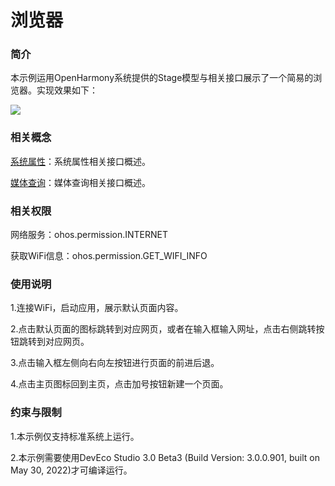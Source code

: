 # 浏览器

### 简介

本示例运用OpenHarmony系统提供的Stage模型与相关接口展示了一个简易的浏览器。实现效果如下： 

![](screenshots/device/home.png)

### 相关概念

[系统属性](https://gitee.com/openharmony/docs/blob/master/zh-cn/application-dev/reference/apis/js-apis-system-parameter.md)：系统属性相关接口概述。

[媒体查询](https://gitee.com/openharmony/docs/blob/master/zh-cn/application-dev/reference/apis/js-apis-mediaquery.md)：媒体查询相关接口概述。


### 相关权限

网络服务：ohos.permission.INTERNET

获取WiFi信息：ohos.permission.GET_WIFI_INFO

### 使用说明

1.连接WiFi，启动应用，展示默认页面内容。

2.点击默认页面的图标跳转到对应网页，或者在输入框输入网址，点击右侧跳转按钮跳转到对应网页。

3.点击输入框左侧向右向左按钮进行页面的前进后退。

4.点击主页图标回到主页，点击加号按钮新建一个页面。

###  约束与限制

1.本示例仅支持标准系统上运行。

2.本示例需要使用DevEco Studio 3.0 Beta3 (Build Version: 3.0.0.901, built on May 30, 2022)才可编译运行。
